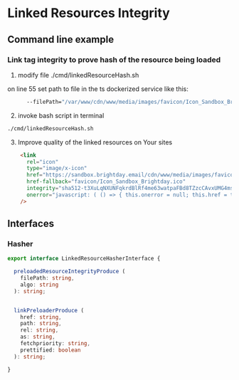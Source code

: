 # Linked Resources Integrity


## Command line example

### Link tag integrity to prove hash of the resource being loaded

1. modify file ./cmd/linkedResourceHash.sh

on line 55 set path to file in the ts dockerized service like this:

```bash
      --filePath="/var/www/cdn/www/media/images/favicon/Icon_Sandbox_Brightday.ico" \
```


2. invoke bash script in terminal

```bash
./cmd/linkedResourceHash.sh
```


3. Improve quality of the linked resources on Your sites

```html
    <link
      rel="icon"
      type="image/x-icon"
      href="https://sandbox.brightday.email/cdn/www/media/images/favicon/Icon_Sandbox_Brightday.ico"
      href-fallback="favicon/Icon_Sandbox_Brightday.ico"
      integrity="sha512-t3XuLqNXUNFqkrdBlRf4me63watpaFBd8TZzcCAvxUMG4msGTx2/k6OFQdEl0wUj3iKDK9z2Z9h+YQF71i8S+Q=="
      onerror="javascript: ( () => { this.onerror = null; this.href = this.getAttribute( 'href-fallback' ); } )();"
    />
```




## Interfaces

### Hasher

```typescript
export interface LinkedResourceHasherInterface {

  preloadedResourceIntegrityProduce (
    filePath: string,
    algo: string
  ): string;


  linkPreloaderProduce (
    href: string,
    path: string,
    rel: string,
    as: string,
    fetchpriority: string,
    prettified: boolean
  ): string;

}
```


